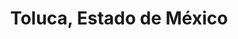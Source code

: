 ---
title: Toluca, Estado de México
url: /toluca-estado-de-mexico/
latitude: 19.373
longitude: -99.758
---